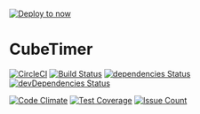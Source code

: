 [![Deploy to now](https://deploy.now.sh/static/button.svg)](https://deploy.now.sh/?repo=https://github.com/xcv58/CubeTimer)

# CubeTimer
[![CircleCI](https://circleci.com/gh/xcv58/CubeTimer.svg?style=svg)](https://circleci.com/gh/xcv58/CubeTimer)
[![Build Status](https://travis-ci.org/xcv58/CubeTimer.svg?branch=master)](https://travis-ci.org/xcv58/CubeTimer)
[![dependencies Status](https://david-dm.org/xcv58/CubeTimer/status.svg)](https://david-dm.org/xcv58/CubeTimer)
[![devDependencies Status](https://david-dm.org/xcv58/CubeTimer/dev-status.svg)](https://david-dm.org/xcv58/CubeTimer?type=dev)


[![Code Climate](https://codeclimate.com/github/xcv58/CubeTimer/badges/gpa.svg)](https://codeclimate.com/github/xcv58/CubeTimer)
[![Test Coverage](https://codeclimate.com/github/xcv58/CubeTimer/badges/coverage.svg)](https://codeclimate.com/github/xcv58/CubeTimer/coverage)
[![Issue Count](https://codeclimate.com/github/xcv58/CubeTimer/badges/issue_count.svg)](https://codeclimate.com/github/xcv58/CubeTimer)
